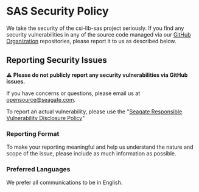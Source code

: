 # SAS Security Policy

We take the security of the csi-lib-sas project seriously. If you find any security vulnerabilities in any of the source code managed via our [GitHub Organization](https://github.com/Seagate) repositories, please report it to us as described below.

## Reporting Security Issues

:warning: **Please do not publicly report any security vulnerabilities via GitHub issues.**

If you have concerns or questions, please email us at [opensource@seagate.com](mailto:opensource@seagate.com).

To report an actual vulnerability, please use the "[Seagate Responsible Vulnerability Disclosure Policy](https://www.seagate.com/legal-privacy/responsible-vulnerability-disclosure-policy/)"

### Reporting Format

To make your reporting meaningful and help us understand the nature and scope of the issue, please include as much information as possible.

### Preferred Languages

We prefer all communications to be in English.
